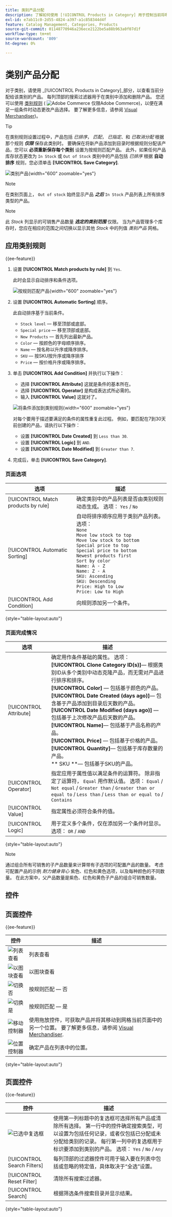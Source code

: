 ```yaml
---
title: 类别产品分配
description: 了解如何使用 [!UICONTROL Products in Category] 用于控制当前将哪些产品分配给类别的设置。
exl-id: e7ab11c0-2d55-4824-a397-a1c858344d4f
feature: Catalog Management, Categories, Products
source-git-commit: 01148770946a236ece2122be5a88b963a0f07d1f
workflow-type: tm+mt
source-wordcount: '809'
ht-degree: 0%

---
```


# 类别产品分配

对于类别，请使用 _[!UICONTROL Products in Category]_部分，以查看当前分配给该类别的产品。 每列顶部的搜索过滤器用于在类别中添加和删除产品。 您还可以使用 [类别规则](../merchandising-promotions/category-product-rules.md) ( ![Adobe Commerce](../assets/adobe-logo.svg) 仅限Adobe Commerce)，以便在满足一组条件时动态更改产品选择。 要了解更多信息，请参阅 [Visual Merchandiser](../merchandising-promotions/visual-merchandiser.md))。

>[!TIP]
>
>在类别规则设置过程中，产品包括 _已排序_， _匹配_， _已指定_、和 _已取消分配_ 根据那个规则 **_仅限_** 保存此类别时。 要确保在将新产品添加到目录时根据规则分配该产品，您可以 **必须重新保存每个类别** 设置为按规则匹配产品。 此外，如果任何产品库存状态更改为 `In Stock` 或 `Out of Stock` 类别中的产品包括 _已排序_ 根据 **自动排序** 规则，您必须单击 **[!UICONTROL Save Category]**.

![类别产品](./assets/category-products-in-category.png){width="600" zoomable="yes"}

>[!NOTE]
>
>在类别页面上， `Out of stock` 始终显示产品 **_之后_** `In Stock` 产品列表上所有排序类型的产品。

>[!NOTE]
>
>此 _Stock_ 列显示的可销售产品数量 _**选定的类别范围**_ 仅限。 当为产品管理多个库存时，您应在相应的范围之间切换以显示其他 _Stock_ 中的列值 _类别产品_ 网格。

## 应用类别规则

{{ee-feature}}

1. 设置 **[!UICONTROL Match products by rule]** 到 `Yes`.

   此时会显示自动排序和条件选项。

   ![按规则匹配产品](./assets/category-match-products-by-rule.png){width="600" zoomable="yes"}

1. 设置 **[!UICONTROL Automatic Sorting]** 顺序。

   此自动排序基于当前条件。

   - `Stock level`  — 移至顶部或底部。
   - `Special price`  — 移至顶部或底部。
   - `New Products`  — 首先列出最新产品。
   - `Color`  — 按颜色的字母顺序排序。
   - `Name`  — 按名称以升序或降序排序。
   - `SKU`  — 按SKU按升序或降序排序
   - `Price`  — 按价格升序或降序排序。

1. 单击 **[!UICONTROL Add Condition]** 并执行以下操作：

   - 选择 **[!UICONTROL Attribute]** 这就是条件的基本所在。
   - 选择 **[!UICONTROL Operator]** 是构成表达式所必需的。
   - 输入 **[!UICONTROL Value]** 这就对了。

   ![将条件添加到类别规则](./assets/category-rule-create.png){width="600" zoomable="yes"}

   对每个要用于描述要满足的条件的属性重复此过程。 例如，要匹配在7到30天前创建的产品，请执行以下操作：

   - 设置 **[!UICONTROL Date Created]** 到 `Less than 30`.
   - 设置 **[!UICONTROL Logic]** 到 `AND`.
   - 设置 **[!UICONTROL Date Modified]** 到 `Greater than 7`.

1. 完成后，单击 **[!UICONTROL Save Category]**.

### 页面选项

| 选项 | 描述 |
|--- |--- |
| [!UICONTROL Match products by rule] | 确定类别中的产品列表是否由类别规则动态生成。 选项： `Yes` / `No` |
| [!UICONTROL Automatic Sorting] | 自动将排序顺序应用于类别产品列表。 选项： <br/>`None`<br/>`Move low stock to top`<br/>`Move low stock to bottom`<br/>`Special price to top`<br/>`Special price to bottom`<br/>`Newest products first`<br/>`Sort by color`<br/>`Name: A - Z`<br/>`Name: Z - A`<br/>`SKU: Ascending`<br/>`SKU: Descending`<br/>`Price: High to Low`<br/>`Price: Low to High` |
| [!UICONTROL Add Condition] | 向规则添加另一个条件。 |

{style="table-layout:auto"}

### 页面完成情况

| 选项 | 描述 |
|--- |--- |
| [!UICONTROL Attribute] | 确定用作条件基础的属性。 选项： <br/>**[!UICONTROL Clone Category ID(s)]**— 根据类别ID从多个类别中动态克隆产品，而无需对产品进行排序和排序。<br/>**[!UICONTROL Color]**  — 包括基于颜色的产品。 <br/>**[!UICONTROL Date Created (days ago)]**— 包含基于产品添加到目录后天数的产品。<br/>**[!UICONTROL Date Modified (days ago)]**  — 包括基于上次修改产品后天数的产品。 <br/>**[!UICONTROL Name]**— 包括基于产品名称的产品。<br/>**[!UICONTROL Price]**  — 包括基于价格的产品。 <br/>**[!UICONTROL Quantity]**— 包括基于库存数量的产品。<br/>** SKU **— 包括基于SKU的产品。 |
| [!UICONTROL Operator] | 指定应用于属性值以满足条件的运算符。 除非指定了运算符， `Equal` 用作默认值。 选项： `Equal` / `Not equal` / `Greater than` / `Greater than or equal to` / `Less than` / `Less than or equal to` / `Contains` |
| [!UICONTROL Value] | 指定属性必须符合条件的值。 |
| [!UICONTROL Logic] | 用于定义多个条件，仅在添加另一个条件时显示。 选项： `OR` / `AND` |

{style="table-layout:auto"}

>[!NOTE]
>
>通过组合所有可销售的子产品数量来计算带有子选项的可配置产品的数量。 考虑可配置产品的示例 _耐力健身背心_ 紫色、红色和黄色选项，以及每种颜色的不同数量。 在此方案中，父产品数量是紫色、红色和黄色子产品的组合可销售数量。

## 控件


## 页面控件

{{ee-feature}}

| 控件 | 描述 |
|----------|--------------|
| ![列表查看](../assets/icon-view-list.png) | 列表查看 |
| ![以图块查看](../assets/icon-view-tiles.png) | 以图块查看 |
| ![切换否](../assets/toggle-no.png) | 按规则匹配 — 否 |
| ![切换是](../assets/toggle-yes.png) | 按规则匹配 — 是 |
| ![移动控制器](../assets/icon-move.png) | 使用拖放控件，可获取产品并将其移动到网格当前页面中的另一个位置。 要了解更多信息，请参阅 [Visual Merchandiser](../merchandising-promotions/visual-merchandiser.md). |
| ![位置控制器](../assets/control-position.png) | 确定产品在列表中的位置。 |

{style="table-layout:auto"}

## 页面控件

{{ce-feature}}

| 控件 | 描述 |
|----------|--------------|
| ![已选中复选框](../assets/checkbox-selected.png) | 使用第一列标题中的复选框可选择所有产品或清除所有选择。 第一行中的控件确定搜索类型，可以设置为包括任何记录，或者仅包括已分配或未分配给类别的记录。 每行第一列中的复选框用于标识要添加到类别的产品。 选项： `Yes` / `No` / `Any` |
| [!UICONTROL Search Filters] | 每列顶部的过滤器控件可用于输入要在列表中包括或忽略的特定值，具体取决于“全选”设置。 |
| [!UICONTROL Reset Filter] | 清除所有搜索过滤器。 |
| [!UICONTROL Search] | 根据筛选条件搜索目录并显示结果。 |

{style="table-layout:auto"}
